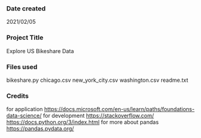 ### Date created
2021/02/05

### Project Title
Explore US Bikeshare Data

### Files used
bikeshare.py
chicago.csv
new_york_city.csv
washington.csv
readme.txt

### Credits
for application
 https://docs.microsoft.com/en-us/learn/paths/foundations-data-science/
for development
 https://stackoverflow.com/
 https://docs.python.org/3/index.html
for more about pandas
 https://pandas.pydata.org/
